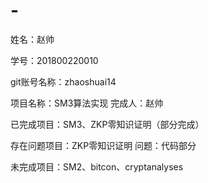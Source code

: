 # -
姓名：赵帅

学号：201800220010

git账号名称：zhaoshuai14

项目名称：SM3算法实现    完成人：赵帅

已完成项目：SM3、ZKP零知识证明（部分完成）

存在问题项目：ZKP零知识证明   问题：代码部分

未完成项目：SM2、bitcon、cryptanalyses

